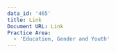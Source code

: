 ```yaml
---
data_id: '465'
title: Link
Document URL: Link
Practice Area:
  - 'Education, Gender and Youth'
---
```

